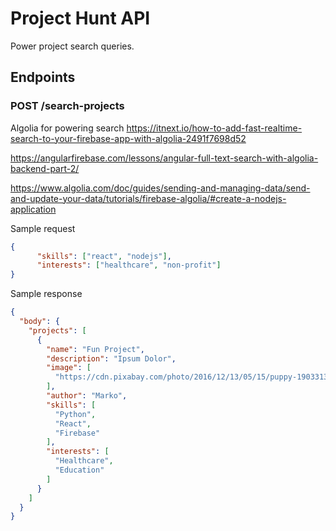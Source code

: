 # Project Hunt API

Power project search queries.

## Endpoints

### POST /search-projects
Algolia for powering search
https://itnext.io/how-to-add-fast-realtime-search-to-your-firebase-app-with-algolia-2491f7698d52

https://angularfirebase.com/lessons/angular-full-text-search-with-algolia-backend-part-2/

https://www.algolia.com/doc/guides/sending-and-managing-data/send-and-update-your-data/tutorials/firebase-algolia/#create-a-nodejs-application

Sample request
```json
{
      "skills": ["react", "nodejs"],
      "interests": ["healthcare", "non-profit"]
}
```

Sample response
```json
{
  "body": {
    "projects": [
      {
        "name": "Fun Project",
        "description": "Ipsum Dolor",
        "image": [
          "https://cdn.pixabay.com/photo/2016/12/13/05/15/puppy-1903313__340.jpg"
        ],
        "author": "Marko",
        "skills": [
          "Python",
          "React",
          "Firebase"
        ],
        "interests": [
          "Healthcare",
          "Education"
        ]
      }
    ]
  }
}
```


